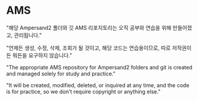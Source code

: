 


# AMS


"해당 Ampersand2 폴더와 깃 AMS 리포지토리는 오직 공부와 연습을 위해 만들어졌고, 관리됩니다."


"언제든 생성, 수정, 삭제, 조회가 될 것이고, 해당 코드는 연습용이므로, 따로 저작권이든 뭐든을 요구하지 않습니다."


"The appropriate AMS repository for Ampersand2 folders and git is created and managed solely for study and practice."


"It will be created, modified, deleted, or inquired at any time, and the code is for practice, so we don't require copyright or anything else."






